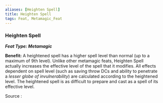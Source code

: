 ```yaml
---
aliases: [Heighten Spell]
title: Heighten Spell
tags: Feat, Metamagic_Feat
---
```

### Heighten Spell 
***Feat Type: Metamagic***

**Benefit:** A heightened spell has a higher spell level than normal (up
to a maximum of 9th level). Unlike other metamagic feats, Heighten Spell
actually increases the effective level of the spell that it modifies.
All effects dependent on spell level (such as saving throw DCs and
ability to penetrate a *lesser globe of invulnerability*) are calculated
according to the heightened level. The heightened spell is as difficult
to prepare and cast as a spell of its effective level.


Source :